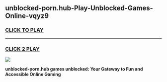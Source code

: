 
## unblocked-porn.hub-Play-Unblocked-Games-Online-vqyz9
<h3>
<a href="https://premium76.site?title=unblocked-porn.hub&ref=25A">CLICK TO PLAY</a></h3>
<hr>

<h3>
<a href="https://premium76.site?title=unblocked-porn.hub&ref=25A">CLICK 2 PLAY</a>
  
</h3>

<a href="https://premium76.site?title=unblocked-porn.hub&ref=25A"><img src="https://clearcache.store/games.png"></a>


**unblocked-porn.hub games unblocked: Your Gateway to Fun and Accessible Online Gaming**
